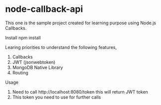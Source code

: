 # node-callback-api
This one is the sample project created for learning purpose using Node.js Callbacks.


Install
npm install 

Learing priorities to understand the following features,
1. Callbacks
2. JWT (jsonwebtoken)
3. MongoDB Native Library
4. Routing

Usage
1. Need to call http://localhost:8080/token this will return JWT token 
2. This token you need to use for further calls



